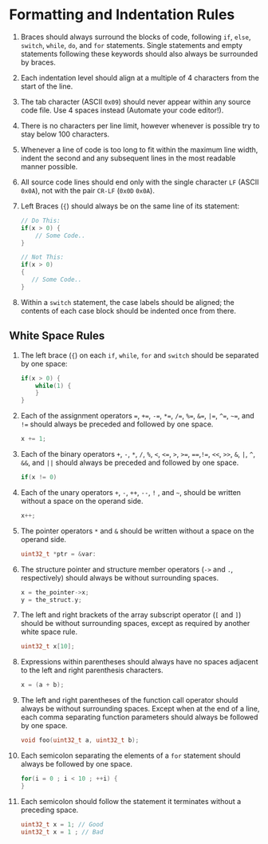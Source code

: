 # Formatting and Indentation Rules

1. Braces should always surround the blocks of code, following `if`, `else`, `switch`, `while`, `do`, and `for` statements. Single statements and empty statements following these keywords should also always be surrounded by braces. 

1. Each indentation level should align at a multiple of 4 characters from the start of the line.

1. The tab character (ASCII `0x09`) should never appear within any source code file. Use 4 spaces instead (Automate your code editor!).

1. There is no characters per line limit, however whenever is possible try to stay below 100 characters.

1. Whenever a line of code is too long to fit within the maximum line width, indent the second and any subsequent lines in the most readable manner possible.

1. All source code lines should end only with the single character `LF` (ASCII `0x0A`), not with the pair `CR-LF` (`0x0D` `0x0A`).

1. Left Braces (`{`) should always be on the same line of its statement:

    ```c
    // Do This:
    if(x > 0) {
        // Some Code..
    }

    // Not This:
    if(x > 0)
    {
       // Some Code..
    }
    ```

1. Within a `switch` statement, the case labels should be aligned; the contents of each case block should be indented once from there.

## White Space Rules

1. The left brace (`{`) on each `if`, `while`, `for` and `switch` should be separated by one space:

    ```c
    if(x > 0) {
        while(1) {
        }
    }
    ```

1. Each of the assignment operators `=`, `+=`, `-=`, `*=`, `/=`, `%=`, `&=`, `|=`, `^=`, `~=`, and `!=` should always be preceded and followed by one space.

    ```c
    x += 1;
    ```
    

1. Each of the binary operators `+`, `-`, `*`, `/`, `%`, `<`, `<=`, `>`, `>=`, `==`,`!=`, `<<`, `>>`, `&`, `|`, `^`, `&&`, and `||` should always be preceded and followed by one space.
    
    ```c
    if(x != 0)
    ```

1. Each of the unary operators `+`, `-`, `++`, `--`, `!` , and `~`, should be written without a
space on the operand side.

    ```c
    x++;
    ```

1. The pointer operators `*` and `&` should be written without a space on the operand side.

    ```c
    uint32_t *ptr = &var:
    ```

1. The structure pointer and structure member operators (`->` and `.`, respectively) should always be without surrounding spaces.

    ```c
    x = the_pointer->x;
    y = the_struct.y;
    ```

1. The left and right brackets of the array subscript operator (`[` and `]`) should be without surrounding spaces, except as required by another white space rule.

    ```c
    uint32_t x[10];
    ```

1. Expressions within parentheses should always have no spaces adjacent to the left and right parenthesis characters.

    ```c
    x = (a + b);
    ```

1. The left and right parentheses of the function call operator should always be without surrounding spaces. Except when at the end of a line, each comma separating function parameters should always be followed by one space.

    ```c
    void foo(uint32_t a, uint32_t b);
    ```

1. Each semicolon separating the elements of a `for` statement should always be followed by one space.

    ```c
    for(i = 0 ; i < 10 ; ++i) {
    }
    ```

1. Each semicolon should follow the statement it terminates without a preceding
space.

    ```c
    uint32_t x = 1; // Good
    uint32_t x = 1 ; // Bad
    ```